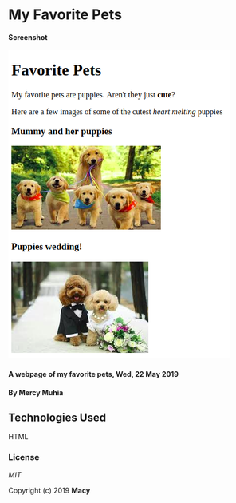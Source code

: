 # My Favorite Pets

#### Screenshot
![Pet Webpage Screenshot](images/screenshot.png)

#### A webpage of my favorite pets, Wed, 22 May 2019

#### By **Mercy Muhia**

## Technologies Used
HTML

### License
*MIT*

Copyright (c) 2019 **Macy**